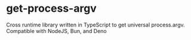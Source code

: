 # get-process-argv
Cross runtime library written in TypeScript to get universal process.argv. Compatible with NodeJS, Bun, and Deno
